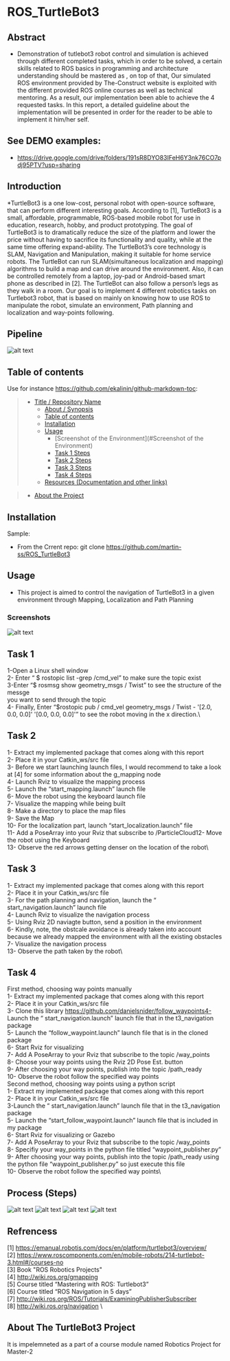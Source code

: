 # ROS_TurtleBot3

## Abstract

* Demonstration of tutlebot3 robot control and simulation is achieved through
  different completed tasks, which in order to be solved, a certain skills related
  to ROS basics in programming and architecture understanding should be
  mastered as , on top of that, Our simulated ROS
  environment provided by The-Construct website is exploited with the
  different provided ROS online courses as well as technical mentoring. As a
  result, our implementation been able to achieve the 4 requested tasks. In this
  report, a detailed guideline about the implementation will be presented in
  order for the reader to be able to implement it him/her self.


## See DEMO examples:

* <https://drive.google.com/drive/folders/191sR8DYO83IFeH6Y3nk76CO7pdj95PTV?usp=sharing>

## Introduction

*TurtleBot3 is a one low-cost, personal robot with open-source software, that can
  perform different interesting goals. According to [1], TurtleBot3 is a small,
  affordable, programmable, ROS-based mobile robot for use in education, research,
  hobby, and product prototyping. The goal of TurtleBot3 is to dramatically reduce
  the size of the platform and lower the price without having to sacrifice its
  functionality and quality, while at the same time offering expand-ability. The
  TurtleBot3’s core technology is SLAM, Navigation and Manipulation, making it
  suitable for home service robots. The TurtleBot can run SLAM(simultaneous
  localization and mapping) algorithms to build a map and can drive around the
  environment. Also, it can be controlled remotely from a laptop, joy-pad or
  Android-based smart phone as described in [2]. The TurtleBot can also follow a
  person’s legs as they walk in a room. Our goal is to implement 4 different robotics
  tasks on Turtlebot3 robot, that is based on mainly on knowing how to use ROS to
  manipulate the robot, simulate an environment, Path planning and localization and
  way-points following.
  
  
## Pipeline
![alt text](https://github.com/martin-ss/ROS_TurtleBot3/blob/main/Report/FINAL%20REPORT_MARTIN%20EMILE-04.png?raw=true)

## Table of contents

Use for instance <https://github.com/ekalinin/github-markdown-toc>:

> * [Title / Repository Name](#TurtleBot3)
>   * [About / Synopsis](#Abstract)
>   * [Table of contents](#table-of-contents)
>   * [Installation](#installation)
>   * [Usage](#usage)
>     * [Screenshot of the Environment](#Screenshot of the Environment)
>     * [Task 1 Steps](#features)
>     * [Task 2 Steps](#features)
>     * [Task 3 Steps](#features)
>     * [Task 4 Steps](#features)
>   * [Resources (Documentation and other links)](#resources-documentation-and-other-links)


>   * [About the Project](#)


## Installation

Sample:

* From the Crrent repo: git clone  https://github.com/martin-ss/ROS_TurtleBot3


## Usage

* This project is aimed to control the navigation of TurtleBot3 in a given environment through Mapping, Localization and Path Planning

### Screenshots

![alt text](https://github.com/martin-ss/ROS_TurtleBot3/blob/main/ros2.png?raw=true)

## Task 1

1-Open a Linux shell window\
2- Enter “ $ rostopic list -grep /cmd_vel” to make sure the topic exist\
3-Enter “$ rosmsg show geometry_msgs / Twist” to see the structure of the messge\
you want to send through the topic\
4- Finally, Enter “$rostopic pub / cmd_vel geometry_msgs / Twist - '[2.0, 0.0, 0.0]'
'[0.0, 0.0, 0.0]'” to see the robot moving in the x direction.\


## Task 2

1- Extract my implemented package that comes along with this report\
2- Place it in your Catkin_ws/src file\
3- Before we start launching launch files, I would recommend to take a look at [4]
for some information about the g_mapping node\
4- Launch Rviz to visualize the mapping process\
5- Launch the “start_mapping.launch” launch file\
6- Move the robot using the keyboard launch file\
7- Visualize the mapping while being built\
8- Make a directory to place the map files\
9- Save the Map\
10- For the localization part, launch “start_localization.launch” file\
11- Add a PoseArray into your Rviz that subscribe to /ParticleCloud12- Move the robot using the Keyboard\
13- Observe the red arrows getting denser on the location of the robot\


## Task 3

1- Extract my implemented package that comes along with this report\
2- Place it in your Catkin_ws/src file\
3- For the path planning and navigation, launch the “ start_navigation.launch”
launch file\
4- Launch Rviz to visualize the navigation process\
5- Using Rviz 2D naviagte button, send a position in the environment\
6- Kindly, note, the obstcale avoidance is already taken into account because we
already mapped the environment with all the existing obstacles\
7- Visualize the navigation process\
13- Observe the path taken by the robot\


## Task 4

First method, choosing way points manually\
1- Extract my implemented package that comes along with this report\
2- Place it in your Catkin_ws/src file\
3- Clone this library https://github.com/danielsnider/follow_waypoints4- Launch the “ start_navigation.launch” launch file that in the t3_navigation
package\
5- Launch the “follow_waypoint.launch” launch file that is in the cloned package\
6- Start Rviz for visualizing\
7- Add A PoseArray to your Rviz that subscribe to the topic /way_points\
8- Choose your way points using the Rviz 2D Pose Est. button\
9- After choosing your way points, publish into the topic /path_ready\
10- Observe the robot follow the specified way points\
Second method, choosing way points using a python script\
1- Extract my implemented package that comes along with this report\
2- Place it in your Catkin_ws/src file\
3-Launch the “ start_navigation.launch” launch file that in the t3_navigation
package\
5- Launch the “start_follow_waypoint.launch” launch file that is included in my
package\
6- Start Rviz for visualizing or Gazebo\
7- Add A PoseArray to your Rviz that subscribe to the topic /way_points\
8- Specifiy your way_points in the python file titled “waypoint_publisher.py”\
9- After choosing your way points, publish into the topic /path_ready using the
python file “waypoint_publisher.py” so just execute this file\
10- Observe the robot follow the specified way points\


## Process (Steps)
![alt text](https://github.com/martin-ss/ROS_TurtleBot3/blob/main/Report/FINAL%20REPORT_MARTIN%20EMILE-09.png?raw=true)
![alt text](https://github.com/martin-ss/ROS_TurtleBot3/blob/main/Report/FINAL%20REPORT_MARTIN%20EMILE-10.png?raw=true)
![alt text](https://github.com/martin-ss/ROS_TurtleBot3/blob/main/Report/FINAL%20REPORT_MARTIN%20EMILE-11.png?raw=true)
![alt text](https://github.com/martin-ss/ROS_TurtleBot3/blob/main/Report/FINAL%20REPORT_MARTIN%20EMILE-12.png?raw=true)


## Refrencess

[1] https://emanual.robotis.com/docs/en/platform/turtlebot3/overview/ \
[2] https://www.roscomponents.com/en/mobile-robots/214-turtlebot-3.html#/courses-no \
[3] Book "ROS Robotics Projects" \
[4] http://wiki.ros.org/gmapping \
[5] Course titled “Mastering with ROS: Turtlebot3” \
[6] Course titled “ROS Navigation in 5 days” \
[7] http://wiki.ros.org/ROS/Tutorials/ExaminingPublisherSubscriber \
[8] http://wiki.ros.org/navigation \


## About The TurtleBot3 Project
It is impelemneted as a part of a course module named Robotics Project for Master-2 
